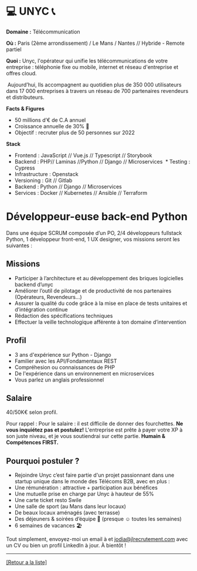# 💻 UNYC  📞

**Domaine :** Télécommunication

**Où :** Paris (2ème arrondissement) / Le Mans / Nantes // Hybride - Remote partiel

**Quoi :** Unyc, l'opérateur qui unifie les télécommunications de votre entreprise : téléphonie fixe ou mobile, internet et réseau d'entreprise et offres cloud.

 Aujourd’hui, Ils accompagnent au quotidien plus de 350 000 utilisateurs dans 17 000 entreprises à travers un réseau de 700 partenaires revendeurs et distributeurs.   

**Facts & Figures**

* 50 millions d’€ de C.A annuel 
* Croissance annuelle de 30% 🚀
* Objectif : recruter plus de 50 personnes sur 2022

**Stack**

* Frontend : JavaScript // Vue.js // Typescript // Storybook
* Backend : PHP// Laminas //Python // Django // Microservices 
 * Testing : Cypress  
* Infrastructure : Openstack 
* Versioning : Git // Gitlab
* Backend : Python // Django // Microservices
* Services : Docker // Kubernetes // Ansible // Terraform

# Développeur-euse back-end Python

Dans une équipe SCRUM composée d’un PO, 2/4 développeurs fullstack Python, 1 développeur front-end, 1 UX designer, vos missions seront les suivantes :

## Missions

* Participer à l’architecture et au développement des briques logicielles backend d’unyc
* Améliorer l’outil de pilotage et de productivité de nos partenaires (Opérateurs, Revendeurs…)
* Assurer la qualité du code grâce à la mise en place de tests unitaires et d’intégration continue
* Rédaction des spécifications techniques
* Effectuer la veille technologique afférente à ton domaine d’intervention

## Profil

* 3 ans d'expérience sur Python - Django
* Familier avec les API/Fondamentaux REST
* Compréhesion ou connaissances de PHP
* De l'expérience dans un environnement en microservices
* Vous parlez un anglais professionnel

## Salaire

40/50K€ selon profil.

Pour rappel : Pour le salaire : il est difficile de donner des fourchettes. **Ne vous inquiétez pas et postulez!** L'entreprise est prête à payer votre XP à son juste niveau, et je vous soutiendrai sur cette partie. **Humain & Compétences FIRST.**

## Pourquoi postuler ? 

* Rejoindre Unyc c’est faire partie d'un projet passionnant dans une startup unique dans le monde des Télécoms B2B, avec en plus :   
* Une rémunération : attractive + participation aux bénéfices 
* Une mutuelle prise en charge par Unyc à hauteur de 55% 
* Une carte ticket resto Swile 
* Une salle de sport (au Mans dans leur locaux) 
* De beaux locaux aménagés (avec terrasse) 
* Des déjeuners & soirées d’équipe 🍺 (presque ☺ toutes les semaines) 
* 6 semaines de vacances 🏖️


Tout simplement, envoyez-moi un email à et jodia@jlrecrutement.com avec un CV ou bien un profil LinkedIn à jour. À bientôt !

----
<a href="https://github.com/jlondiche/job-board-php/blob/master/README.md">[Retour a la liste]</a>

